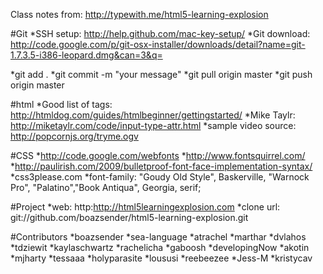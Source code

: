 Class notes from: http://typewith.me/html5-learning-explosion

#Git
*SSH setup: http://help.github.com/mac-key-setup/
*Git download: http://code.google.com/p/git-osx-installer/downloads/detail?name=git-1.7.3.5-i386-leopard.dmg&can=3&q=

*git add .
*git commit -m "your message"
*git pull origin master
*git push origin master
 
#html
*Good list of tags: http://htmldog.com/guides/htmlbeginner/gettingstarted/
*Mike Taylr: http://miketaylr.com/code/input-type-attr.html
*sample video source: http://popcornjs.org/tryme.ogv
 
#CSS
*http://code.google.com/webfonts
*http://www.fontsquirrel.com/
*http://paulirish.com/2009/bulletproof-font-face-implementation-syntax/
*css3please.com
*font-family: "Goudy Old Style", Baskerville, "Warnock Pro", "Palatino","Book Antiqua", Georgia, serif;

#Project
*web: http:http://html5learningexplosion.com
*clone url: git://github.com/boazsender/html5-learning-explosion.git

 
#Contributors
*boazsender
*sea-language
*atrachel
*marthar
*dvlahos
*tdziewit
*kaylaschwartz
*rachelicha
*gaboosh
*developingNow
*akotin
*mjharty
*tessaaa
*holyparasite
*loususi
*reebeezee
*Jess-M
*kristycav